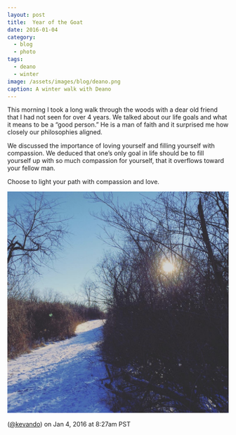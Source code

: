 ```yaml
---
layout: post
title:  Year of the Goat
date: 2016-01-04
category: 
  - blog
  - photo
tags:
  - deano
  - winter
image: /assets/images/blog/deano.png
caption: A winter walk with Deano
---
```


This morning I took a long walk through the woods with a dear old friend that I had not seen for over 4 years.  We talked about our life goals and what it means to be a “good person.” He is a man of faith and it surprised me how closely our philosophies aligned.

We discussed the importance of loving yourself and filling yourself with compassion. We deduced that one’s only goal in life should be to fill yourself up with so much compassion for yourself, that it overflows toward your fellow man.

Choose to light your path with compassion and love.


![image](/assets/images/blog/deano.png)


([@kevando](https://www.instagram.com/p/BAH7EnEtoX0/)) on Jan 4, 2016 at 8:27am PST

